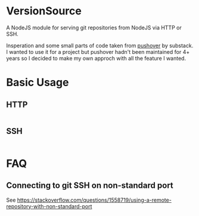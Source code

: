 # VersionSource

A NodeJS module for serving git repositories from NodeJS via HTTP or SSH. 

Insperation and some small parts of code taken from [pushover](https://github.com/substack/pushover) by substack. I wanted to use it for a project but pushover hadn't been maintained for 4+ years so I decided to make my own approch with all the feature I wanted.

# Basic Usage

## HTTP

```Javascript

```

## SSH

```Javascript

```

# FAQ

## Connecting to git SSH on non-standard port

See https://stackoverflow.com/questions/1558719/using-a-remote-repository-with-non-standard-port